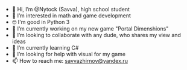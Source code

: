 - 👋 Hi, I’m @Nytock (Savva), high school student
- 👀 I’m interested in math and game development
- 🤓 I'm good in Python 3
- 🔭 I’m currently working on my new game "Portal Dimenshions"
- 👯 I’m looking to collaborate with any dude, who shares my view and ideas
- 🌱 I’m currently learning C#
- 🤔 I’m looking for help with visual for my game
- 📫 How to reach me: savvazhirnov@yandex.ru

<!--
**Nytrock/Nytrock** is a ✨ _special_ ✨ repository because its `README.md` (this file) appears on your GitHub profile.
-->
